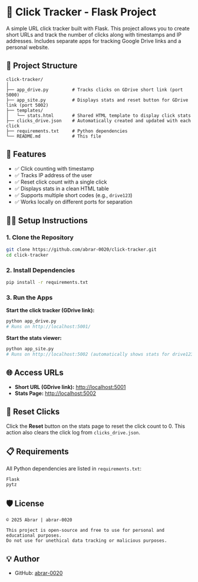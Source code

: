 # 🔗 Click Tracker - Flask Project

A simple URL click tracker built with Flask. This project allows you to create short URLs and track the number of clicks along with timestamps and IP addresses. Includes separate apps for tracking Google Drive links and a personal website.

## 📂 Project Structure

```
click-tracker/
│
├── app_drive.py         # Tracks clicks on GDrive short link (port 5000)
├── app_site.py          # Displays stats and reset button for GDrive link (port 5002)
├── templates/
│   └── stats.html       # Shared HTML template to display click stats
├── clicks_drive.json    # Automatically created and updated with each click
├── requirements.txt     # Python dependencies
└── README.md            # This file
```

## 🚀 Features

- ✅ Click counting with timestamp
- ✅ Tracks IP address of the user
- ✅ Reset click count with a single click
- ✅ Displays stats in a clean HTML table
- ✅ Supports multiple short codes (e.g., `drive123`)
- ✅ Works locally on different ports for separation

## 🧑‍💻 Setup Instructions

### 1. Clone the Repository

```bash
git clone https://github.com/abrar-0020/click-tracker.git
cd click-tracker
```

### 2. Install Dependencies

```bash
pip install -r requirements.txt
```

### 3. Run the Apps

**Start the click tracker (GDrive link):**

```bash
python app_drive.py
# Runs on http://localhost:5001/
```

**Start the stats viewer:**

```bash
python app_site.py
# Runs on http://localhost:5002 (automatically shows stats for drive123)
```

## 🌐 Access URLs

- **Short URL (GDrive link):** [http://localhost:5001](http://localhost:5001)
- **Stats Page:** [http://localhost:5002](http://localhost:5002)

## 🔄 Reset Clicks

Click the **Reset** button on the stats page to reset the click count to 0. This action also clears the click log from `clicks_drive.json`.

## 📋 Requirements

All Python dependencies are listed in `requirements.txt`:

```text
Flask
pytz
```

## 🛡️ License

```
© 2025 Abrar | abrar-0020

This project is open-source and free to use for personal and educational purposes.
Do not use for unethical data tracking or malicious purposes.
```

## 💡 Author

- GitHub: [abrar-0020](https://github.com/abrar-0020)
